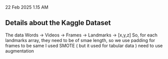 22 Feb 2025 1.15 AM
## Details about the Kaggle Dataset
The data 
Words -> Videos -> Frames -> Landmarks -> [x,y,z] 
So, for each landmarks array, they need to be of smae length, so we use padding 
for frames to be same I used SMOTE ( but it used for tabular data ) need to use augmentation 

